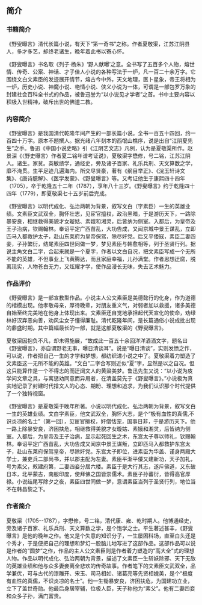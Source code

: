 ## 简介

### 书籍简介

《野叟曝言》清代长篇小说，有天下“第一奇书”之称。作者夏敬渠，江苏江阴县人，多才多艺，却终老诸生，晚年着此书以寄心怀。

《野叟曝言》书名取《列子·杨朱》‘野人献曝’之意。全书写了五百多个人物，熔世情、传奇、公案、神话、才子佳人小说的各种写法于一炉，凡一百二十余万字。它围绕文白文素臣的发迹展开情节，熔古今中外，天文地理，医卜星象，帝王将相为一炉，历史小说、神魔小说、艳情小说、侠义小说为一体，可谓是一部包罗万象的封建社会百科全书式的作品，被鲁迅誉为“以小说见才学者”之首。书中主要内容以积极入世精神，破斥出世的佛道二教。

### 内容简介

《野叟曝言》是我国清代乾隆年间产生的一部长篇小说。全书一百五十四回，约一百四十万字。原本不题撰人。据光绪八年刻本的西氓山樵序，说是出自“江阴夏先生”之手。鲁迅《中国小说史略》引《江阴艺文志》凡例，认为是夏敬渠所作。赵景深《〈野史曝言〉作者夏二铭年谱考证说》，夏敬渠字懋修，号二铭，江苏江阴人。诸生。家贫。英敏绩学，通经史，旁及诸子百家、礼乐兵刑、天文算数之学，靡不淹贯。生平足迹几遍海内。所交尽贤豪，著有《纲目举正》、《浣玉轩诗文集》、《唐诗臆解》、《医学发蒙》、《野叟曝言》等。又考证他生于康熙四十四年（1705），卒于乾隆五十二年（1787），享年八十三岁。《野叟曝言》约于乾隆四十四年（1779），即夏敬渠七十五岁前后完成。

《野叟曝言》以明代成化、弘治两朝为背景，叙写文白（字素臣）一生的英雄业绩。文素臣文武双全，胸怀壮志，见宦官擅权，政治黑暗，于是游历天下，一路除暴安良，相继救得美貌才女璇姑、素娥和湘灵，后皆纳为侧室。入都后，为皇帝及王子治病，钦赐翰林。奉诏平定广西苗乱，大功告成，又闻京城中景王谋乱，立即匹马入都救护太子，赴山东莱府为皇帝保驾，除尽奸党。后又平倭寇，素臣二妻四妾，子孙繁衍，结尾素臣四世同做一梦，梦见素臣与韩愈相等，列于圣贤行列。据说主角文白二字，合起来就是一个夏字，作者以文白自况，把文素臣写成一个无所不能的英雄，不但事业上飞黄腾达，而且家庭幸福，儿孙满堂。作者思想迂腐，脱离现实，人物苍白无力，又炫耀才学，使作品漫长无味，失去艺术魅力。

### 作品评价

《野叟曝言》是一部宣教型作品。小说主人公文素臣是美德懿行的化身，作为道德的楷模出现。他孝敬母亲，厚待晚辈，对朋友重义气，对弱者加以救援，诸多美德自始至终完美地在他身上体现出来。文素臣还自觉地承担起代天宣化的使命，劝绿林好汉弃恶向善，劝风尘女子懂得廉耻。清代乾隆年间，是长篇通俗小说成批出现的鼎盛时期。其中篇幅最长的一部，就是这部夏敬渠的《野叟曝言》。

夏敬渠因抱负不凡，却未得施展，“故成此一百五十余回洋洋洒洒文字，题名曰《野叟曝言》，亦自谓野老无事，曝日清谈耳”。说是“曝日清谈”，实则发愤之作，可以说，作者把自己一生的才学和梦想，都纺织进小说之中了。夏敬渠着力塑造了文素臣这一无所不能的英雄。“文白”二字合写则近似“夏”字，显然是以之自况。但这只能算作是一个不得志的而迂阔文人的黄粱美梦。鲁迅先生又说：“以小说为庋学问文章之具，与寓惩劝同意而异用者，在清盖莫先于《野叟曝言》。”小说极为真实地记录了封建时代摿文人的心态、期盼、理想和追求，为我们认识那个时代提供了一个独特视窗。

《野叟曝言》是夏敬渠于晚年所著。小说以明代成化、弘治两朝为背景，叙写文白一生的英雄业绩。文白字素臣，他文武双全，胸怀大志，是个“极有血性的真儒,不识炎凉的名士”（第一回），见宦官擅权，奸僧怙宠，国事日非，于是游历天下。他一路上除暴安良，济困扶危，相继救得美貌才女璇姑、素娥和湘灵，后皆纳为侧室。入都后，为皇帝及王子治病，显示起死回生之术，东宫太子尊以师礼，钦赐翰林。奉诏平定广西苗乱，大功告成又闻京中景王谋叛，立即匹马入都救护东宫太子，赴山东莱府保驾皇帝，尽除奸党。东宫太子即位，进素臣为华盖、谨身两殿大学士，兼吏兵二部尚书，并以郡主配为左妻。素臣平渐平倭又建新功，天子加礼，号为素父，敕建府第，二妻四妾分居六楼。素臣于是大行其志，遂斥佛道，又东破日本，北平蒙古，南服印度，使拜佛之国皆崇儒术。素臣子孙蕃衍，皆得高官厚禄。小说结尾写除夕之夜，素臣四世同做一梦，意谓素臣当列于圣贤行列，地位当不在韩昌黎之下。

### 作者简介

夏敬渠（1705--1787），字懋修，号二铭，清代康、雍、乾时期人。他博通经史，旁及诸子百家、礼乐兵刑、天文算数之学，是个饱学之士。平生著述甚丰，《野叟曝言》是他的晚年之作。他又是个失意的知识分子，一生屡困科场，直至白头还是个秀才，于是便把自己的理想和梦幻一股脑儿地写进了这部作品。这部作品可以说是作者的“圆梦”之作，作品的主人公文素臣则是作者着力塑造的“高大全”式的理想人物。作品以明代成化、弘治两朝为背景，描述了文素臣一生斩妖除邪、天下无敌的英雄业绩和他与众多妻妾离全悲欢的传奇故事。作者笔下的文素臣文武双全，品学兼优，可与古代的漆雕开、宋玉、司马相如、诸葛亮等先贤相媲美，是个“极度有血性的真儒，不识炎凉的名士”。他一生锄暴安良，济困扶危，为国建功立业，立下了盖世奇勋。他最后身居宰辅，位极人臣，天子称他为“素父”。他有二妻四妾和众多子孙，满门富贵。
